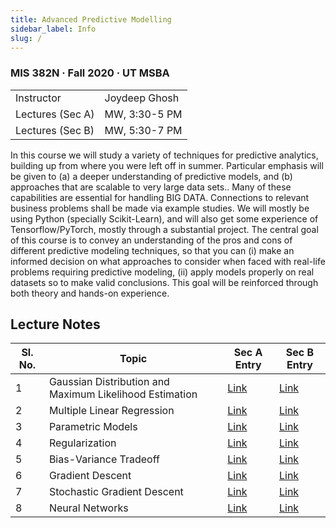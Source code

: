 ```yaml
---
title: Advanced Predictive Modelling
sidebar_label: Info
slug: /
---
```

### MIS 382N · Fall 2020 · UT MSBA

<table>
  <tbody>
    <tr>
      <td>Instructor</td>
      <td>Joydeep Ghosh</td>
    </tr>
    <tr>
      <td>Lectures (Sec A) </td>
      <td>MW, 3:30-5 PM</td>
    </tr>
    <tr>
      <td>Lectures (Sec B) </td>
      <td>MW, 5:30-7 PM</td>
    </tr>
  </tbody>
</table>

In this course we will study a variety of techniques for predictive analytics, building up from where you were left off in summer. Particular emphasis will be given to (a) a deeper understanding of predictive models, and (b) approaches that are scalable to very large data sets.. Many of these capabilities are essential for handling BIG DATA. Connections to relevant business problems shall be made via example studies. We will mostly be using Python (specially Scikit-Learn), and will also get some experience of Tensorflow/PyTorch, mostly through a substantial project. The central goal of this course is to convey an understanding of the pros and cons of different predictive modeling techniques, so that you can (i) make an informed decision on what approaches to consider when faced with real-life problems requiring predictive modeling, (ii) apply models properly on real datasets so to make valid conclusions. This goal will be reinforced through both theory and hands-on experience.

## Lecture Notes
| Sl. No. | Topic                                                   | Sec A Entry                         | Sec B Entry                         |
|---------|---------------------------------------------------------|-------------------------------------|-------------------------------------|
| 1       | Gaussian Distribution and Maximum Likelihood Estimation | [Link](sec-a/a-1-gaussian-dist)     | [Link](sec-b/b-1-gaussian-dist)     |
| 2       | Multiple Linear Regression                              | [Link](sec-a/a-2-mlr)               | [Link](sec-b/b-2-mlr)               |
| 3       | Parametric Models                                       | [Link](sec-a/a-3-parametric-models) | [Link](sec-b/b-3-parametric-models) |
| 4       | Regularization                                          | [Link](sec-a/a-4-regularization)    | [Link](sec-b/b-4-regularization)    |
| 5       | Bias-Variance Tradeoff                                  | [Link](sec-a/a-5-bias-variance)     | [Link](sec-b/b-5-bias-variance)     |
| 6       | Gradient Descent                                        | [Link](sec-a/a-6-gradient-descent)  | [Link](sec-b/b-6-gradient-descent)  |
| 7       | Stochastic Gradient Descent                             | [Link](sec-a/a-7-sgd)               | [Link](sec-b/b-7-sgd)               |
| 8       | Neural Networks                                         | [Link](sec-a/a-8-nn)                | [Link](sec-b/b-8-nn)               |
